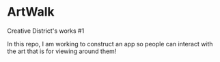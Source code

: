 # ArtWalk
Creative District's works #1

In this repo, I am working to construct an app so people can interact with the art that is for viewing around them!
